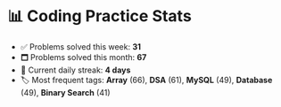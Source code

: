 # 📊 Coding Practice Stats

- ✅ Problems solved this week: **31**
- 🗖️ Problems solved this month: **67**
- 📌 Current daily streak: **4 days**
- 🏷️ Most frequent tags: **Array** (66), **DSA** (61), **MySQL** (49), **Database** (49), **Binary Search** (41)
